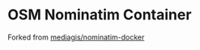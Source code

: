 # OSM Nominatim Container
Forked from [mediagis/nominatim-docker](https://github.com/mediagis/nominatim-docker/)
